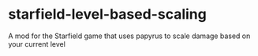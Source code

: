 # starfield-level-based-scaling

A mod for the Starfield game that uses papyrus to scale damage based on your current level
